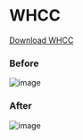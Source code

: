 # WHCC

[Download WHCC](https://github.com/soiderino/Windows-Hilight-Color-Changer/releases/download/1.0/WHCC.exe)

### Before
![image](https://github.com/soiderino/Windows-Hilight-Color-Changer/assets/57572890/6834c05f-a203-4da4-ad44-78958de8ea84)

### After
![image](https://github.com/soiderino/Windows-Hilight-Color-Changer/assets/57572890/4f8f30f6-1795-4407-960d-efc37946f327)


